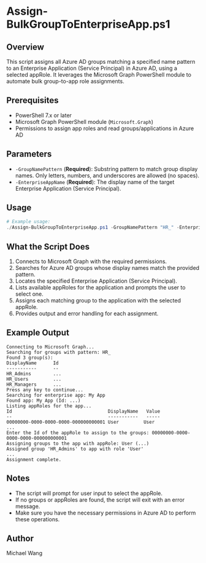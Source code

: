 # Assign-BulkGroupToEnterpriseApp.ps1

## Overview
This script assigns all Azure AD groups matching a specified name pattern to an Enterprise Application (Service Principal) in Azure AD, using a selected appRole. It leverages the Microsoft Graph PowerShell module to automate bulk group-to-app role assignments.

## Prerequisites
- PowerShell 7.x or later
- Microsoft Graph PowerShell module (`Microsoft.Graph`)
- Permissions to assign app roles and read groups/applications in Azure AD

## Parameters
- `-GroupNamePattern` (**Required**): Substring pattern to match group display names. Only letters, numbers, and underscores are allowed (no spaces).
- `-EnterpriseAppName` (**Required**): The display name of the target Enterprise Application (Service Principal).

## Usage
```powershell
# Example usage:
./Assign-BulkGroupToEnterpriseApp.ps1 -GroupNamePattern "HR_" -EnterpriseAppName "My App"
```

## What the Script Does
1. Connects to Microsoft Graph with the required permissions.
2. Searches for Azure AD groups whose display names match the provided pattern.
3. Locates the specified Enterprise Application (Service Principal).
4. Lists available appRoles for the application and prompts the user to select one.
5. Assigns each matching group to the application with the selected appRole.
6. Provides output and error handling for each assignment.

## Example Output
```
Connecting to Microsoft Graph...
Searching for groups with pattern: HR_
Found 3 group(s):
DisplayName      Id
-----------      --
HR_Admins        ...
HR_Users         ...
HR_Managers      ...
Press any key to continue...
Searching for enterprise app: My App
Found app: My App (Id: ...)
Listing appRoles for the app...
Id                                   DisplayName   Value
--                                   -----------   -----
00000000-0000-0000-0000-000000000001 User         User
...
Enter the Id of the appRole to assign to the groups: 00000000-0000-0000-0000-000000000001
Assigning groups to the app with appRole: User (...)
Assigned group 'HR_Admins' to app with role 'User'
...
Assignment complete.
```

## Notes
- The script will prompt for user input to select the appRole.
- If no groups or appRoles are found, the script will exit with an error message.
- Make sure you have the necessary permissions in Azure AD to perform these operations.

## Author
Michael Wang 